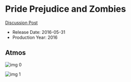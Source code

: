 # Pride Prejudice and Zombies

[Discussion Post](https://www.avsforum.com/threads/bass-eq-for-filtered-movies.2995212/post-58176676)

* Release Date: 2016-05-31
* Production Year: 2016

## Atmos

![img 0](https://i.imgur.com/9ervODd.jpg)

![img 1](https://i.imgur.com/1tfuUlK.png)

